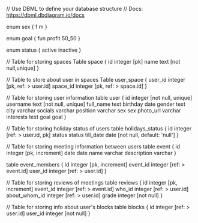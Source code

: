 // Use DBML to define your database structure
// Docs: https://dbml.dbdiagram.io/docs

enum sex
{
f
m
}

enum goal
{
fun
profit
50_50
}

enum status
{
active
inactive
}

// Table for storing spaces
Table space {
id integer [pk]
name text [not null,unique]
}

// Table to store about user in spaces
Table user_space {
user_id integer [pk, ref: > user.id]
space_id integer [pk, ref: > space.id]
}

// Table for storing user information
table user {
id integer [not null, unique]
username text [not null, unique]
full_name text
birthday date
gender text
city varchar
socials varchar
position varchar
sex sex
photo_url varchar
interests text
goal goal
}

// Table for storing holiday status of users
table holidays_status {
id integer [ref: > user.id, pk]
status status
till_date date [not null, default: 'null']
}

// Table for storing meeting information between users
table event {
id integer [pk, increment]
date date
name varchar
description varchar
}

table event_members {
id integer [pk, increment]
event_id integer [ref: > event.id]
user_id integer [ref: > user.id]
}

// Table for storing reviews of meetings
table reviews {
id integer [pk, increment]
event_id integer [ref: > event.id]
who_id integer [ref: > user.id]
about_whom_id integer [ref: > user.id]
grade integer [not null]
}

// Table for storing info about user's blocks
table blocks {
id integer [ref: > user.id]
user_id integer [not null]
}